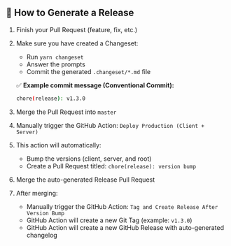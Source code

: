 ## 🚀 How to Generate a Release

1. Finish your Pull Request (feature, fix, etc.)
2. Make sure you have created a Changeset:
   - Run `yarn changeset`
   - Answer the prompts
   - Commit the generated `.changeset/*.md` file

   ✅ **Example commit message (Conventional Commit):**

   ```bash
   chore(release): v1.3.0
   ```

3. Merge the Pull Request into `master`
4. Manually trigger the GitHub Action: `Deploy Production (Client + Server)`
5. This action will automatically:
   - Bump the versions (client, server, and root)
   - Create a Pull Request titled: `chore(release): version bump`
6. Merge the auto-generated Release Pull Request
7. After merging:
   - Manually trigger the GitHub Action: `Tag and Create Release After Version Bump`
   - GitHub Action will create a new Git Tag (example: `v1.3.0`)
   - GitHub Action will create a new GitHub Release with auto-generated changelog
